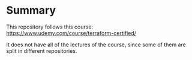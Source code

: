 # Summary

This repository follows this course: https://www.udemy.com/course/terraform-certified/

It does not have all of the lectures of the course, since some of them are split in different repositories.